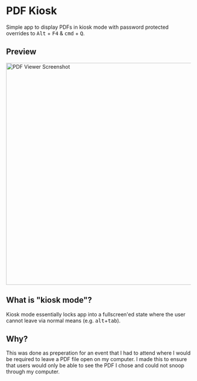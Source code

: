 # PDF Kiosk

Simple app to display PDFs in kiosk mode with password protected overrides to <kbd>Alt</kbd> + <kbd>F4</kbd> & <kbd>cmd</kbd> + <kbd>Q</kbd>.

## Preview
<img width="605" alt="PDF Viewer Screenshot" src="https://user-images.githubusercontent.com/34782021/138737307-14888ea4-9ad0-4e46-85a8-8a2feea1e483.png">

## What is "kiosk mode"?
Kiosk mode essentially locks app into a fullscreen'ed state where the user cannot leave via normal means (e.g. <kbd>alt</kbd>+<kbd>tab</kbd>).

## Why?
This was done as preperation for an event that I had to attend where I would be required to leave a PDF file open on my computer. I made this to ensure that users would only be able to see the PDF I chose and could not snoop through my computer.
